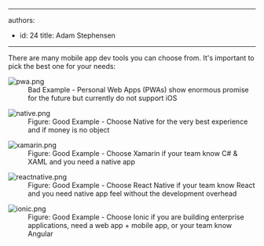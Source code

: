 

---
authors:
  - id: 24
    title: Adam Stephensen
---




<span class='intro'> <p>There are many&#160;mobile app&#160;dev&#160;tools&#160;you can choose from. It's important to pick the best one for your needs&#58;<br></p> </span>

<dl class="badImage"><dt>
      <img src="/PublishingImages/pwa.png" alt="pwa.png" />
   </dt><dd>Bad Example -&#160;Personal Web Apps (PWAs)&#160;show enormous promise for the future but currently do not support iOS</dd></dl><dl class="goodImage"><dt><img src="/PublishingImages/native.png" alt="native.png" /> </dt><dd>​Figure&#58; Good Example - Choose Native for the very best experience and if money is no object</dd></dl><dl class="goodImage"><dt>
      <img src="/PublishingImages/xamarin.png" alt="xamarin.png" />
   </dt><dd>Figure&#58; Good Example - Choose Xamarin if your team know C# &amp; XAML and you need a native app</dd></dl><dl class="goodImage"><dt>
      <img src="/PublishingImages/reactnative.png" alt="reactnative.png" />
   </dt><dd>Figure&#58; Good Example - Choose React Native if your team know React and you need native app feel without the ​development overhead</dd></dl><dl class="goodImage"><dt>
      <img src="/PublishingImages/ionic.png" alt="ionic.png" />
   </dt><dd>Figure&#58; Good Example - Choose Ionic if you are building enterprise applications, need a web&#160;app + mobile app, or your team know Angular</dd></dl>


